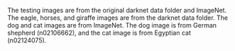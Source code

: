 The testing images are from the original darknet data folder and ImageNet.
The eagle, horses, and giraffe images are from the darknet data folder.
The dog and cat images are from ImageNet. The dog image is from German shepherd (n02106662), and the cat image is from Egyptian cat (n02124075).
